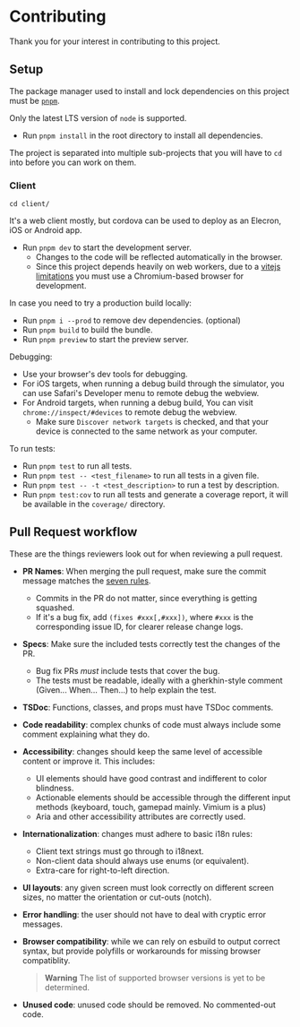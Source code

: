 # Contributing

Thank you for your interest in contributing to this project.

## Setup

The package manager used to install and lock dependencies on this project
must be [`pnpm`](https://pnpm.io/).

Only the latest LTS version of `node` is supported.

- Run `pnpm install` in the root directory to install all dependencies.

The project is separated into multiple sub-projects that you will have to
`cd` into before you can work on them.

### Client

```console
cd client/
```

It's a web client mostly, but cordova can be used to deploy as an Elecron,
iOS or Android app.

- Run `pnpm dev` to start the development server.
  - Changes to the code will be reflected automatically in the browser.
  - Since this project depends heavily on web workers, due to a [vitejs
    limitations][1] you must use a Chromium-based browser for development.

In case you need to try a production build locally:

- Run `pnpm i --prod` to remove dev dependencies. (optional)
- Run `pnpm build` to build the bundle.
- Run `pnpm preview` to start the preview server.

Debugging:

- Use your browser's dev tools for debugging.
- For iOS targets, when running a debug build through the simulator,
  you can use Safari's Developer menu to remote debug the webview.
- For Android targets, when running a debug build, You can visit
  `chrome://inspect/#devices` to remote debug the webview.
  - Make sure `Discover network targets` is checked, and that your
    device is connected to the same network as your computer.

To run tests:

- Run `pnpm test` to run all tests.
- Run `pnpm test -- <test_filename>` to run all tests in a given file.
- Run `pnpm test -- -t <test_description>` to run a test by description.
- Run `pnpm test:cov` to run all tests and generate a coverage report,
  it will be available in the `coverage/` directory.

[1]: https://vitejs.dev/guide/features.html#import-with-query-suffixes

## Pull Request workflow

These are the things reviewers look out for when reviewing a pull request.

- **PR Names**: When merging the pull request, make sure the commit
  message matches the [seven rules](https://cbea.ms/git-commit/#seven-rules).

  - Commits in the PR do not matter, since everything is getting squashed.
  - If it's a bug fix, add `(fixes #xxx[,#xxx])`, where `#xxx` is the
    corresponding issue ID, for clearer release change logs.

- **Specs**: Make sure the included tests correctly test the changes of the PR.

  - Bug fix PRs _must_ include tests that cover the bug.
  - The tests must be readable, ideally with a gherkhin-style comment
    (Given... When... Then...) to help explain the test.

- **TSDoc**: Functions, classes, and props must have TSDoc comments.

- **Code readability**: complex chunks of code must always include
  some comment explaining what they do.

- **Accessibility**: changes should keep the same level of accessible
  content or improve it. This includes:

  - UI elements should have good contrast and indifferent to color
    blindness.
  - Actionable elements should be accessible through the different
    input methods (keyboard, touch, gamepad mainly. Vimium is a plus)
  - Aria and other accessibility attributes are correctly used.

- **Internationalization**: changes must adhere to basic i18n rules:

  - Client text strings must go through to i18next.
  - Non-client data should always use enums (or equivalent).
  - Extra-care for right-to-left direction.

- **UI layouts**: any given screen must look correctly on different
  screen sizes, no matter the orientation or cut-outs (notch).

- **Error handling**: the user should not have to deal with
  cryptic error messages.

- **Browser compatibility**: while we can rely on esbuild to output
  correct syntax, but provide polyfills or workarounds for
  missing browser compatiblity.

  > **Warning**
  > The list of supported browser versions is yet to be determined.

- **Unused code**: unused code should be removed. No commented-out code.
